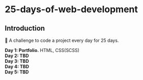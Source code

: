 # 25-days-of-web-development
## Introduction
📅 A challenge to code a project every day for 25 days.

**Day 1: Portfolio.** HTML, CSS(SCSS)\
**Day 2: TBD** \
**Day 3: TBD** \
**Day 4: TBD** \
**Day 5: TBD** 


